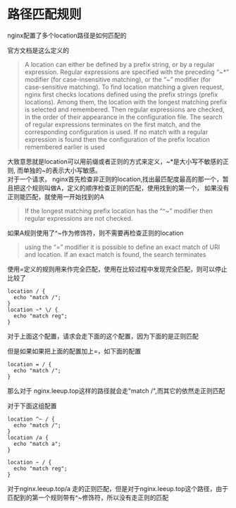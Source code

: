 # 路径匹配规则

nginx配置了多个location路径是如何匹配的

官方文档是这么定义的
> A location can either be defined by a prefix string, or by a regular expression. Regular expressions are specified with the preceding “\~\*” modifier (for case-insensitive matching), or the “\~” modifier (for case-sensitive matching). To find location matching a given request, nginx first checks locations defined using the prefix strings (prefix locations). Among them, the location with the longest matching prefix is selected and remembered. Then regular expressions are checked, in the order of their appearance in the configuration file. The search of regular expressions terminates on the first match, and the corresponding configuration is used. If no match with a regular expression is found then the configuration of the prefix location remembered earlier is used 

大致意思就是location可以用前缀或者正则的方式来定义，\~\*是大小写不敏感的正则, 而单独的\~的表示大小写敏感。  
对于一个请求， nginx首先检查非正则的location,找出最匹配度最高的那一个，暂且把这个规则叫做A，定义的顺序检查正则的匹配，使用找到的第一个，
如果没有正则能匹配，就使用一开始找到的A

> If the longest matching prefix location has the “^~” modifier then regular expressions are not checked.

如果A规则使用了^\~作为修饰符，则不需要再检查正则的location

> using the “=” modifier it is possible to define an exact match of URI and location. If an exact match is found, the search terminates

使用=定义的规则用来作完全匹配，使用在比较过程中发现完全匹配，则可以停止比较了


```
location / {
  echo "match /";
}
location ~* \/ {
  echo "match reg";
} 
```
对于上面这个配置，请求会走下面的这个配置，因为下面的是正则匹配

但是如果如果把上面的配置加上=，如下面的配置

```
location = / {
  echo "match /";
}
```
那么对于 nginx.leeup.top这样的路径就会走"match /",而其它的依然走正则匹配


对于下面这组配置
```
location ^~ / {
  echo "match /";
}
location /a {
  echo "match a";
}

location ~ / {
  echo "match reg";
}
```
对于nginx.leeup.top/a 走的正则匹配，但是对于nginx.leeup.top这个路径，由于匹配到的第一个规则带有^\~修饰符，所以没有走正则的匹配







